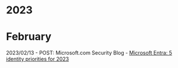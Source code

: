 # 2023

# February

2023/02/13 - POST: Microsoft.com Security Blog - [Microsoft Entra: 5 identity priorities for 2023](https://www.microsoft.com/en-us/security/blog/?p=125432)
